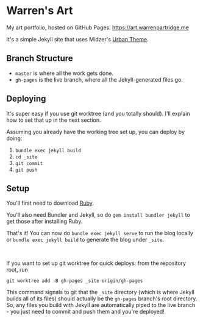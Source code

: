 # Warren's Art

My art portfolio, hosted on GitHub Pages. https://art.warrenpartridge.me

It's a simple Jekyll site that uses Midzer's [Urban Theme](https://github.com/midzer/urban-theme).

## Branch Structure

* `master` is where all the work gets done.
* `gh-pages` is the live branch, where all the Jekyll-generated files go.

## Deploying

It's super easy if you use git worktree (and you totally should). I'll explain how to set that up in the next section.

Assuming you already have the working tree set up, you can deploy by doing:
1) `bundle exec jekyll build`
2) `cd _site`
3) `git commit`
4) `git push`

## Setup

You'll first need to download [Ruby](https://www.ruby-lang.org/en/downloads/).

You'll also need Bundler and Jekyll, so do `gem install bundler jekyll` to get those after installing Ruby.

That's it! You can now do `bundle exec jekyll serve` to run the blog locally or `bundle exec jekyll build` to generate the blog under `_site`.

<br>

If you want to set up git worktree for quick deploys: from the repository root, run

```git worktree add -B gh-pages _site origin/gh-pages```

This command signals to git that the `_site` directory (which is where Jekyll builds all of its files) should actually be the `gh-pages` branch's root directory. So, any files you build with Jekyll are automatically piped to the live branch - you just need to commit and push them and you're deployed!
